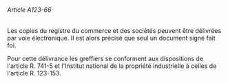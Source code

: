 ###### Article A123-66

Les copies du registre du commerce et des sociétés peuvent être délivrées par voie électronique. Il est alors précisé que seul un document signé fait foi.

Pour cette délivrance les greffiers se conforment aux dispositions de l'article R. 741-5 et l'Institut national de la propriété industrielle à celles de l'article R. 123-153.

